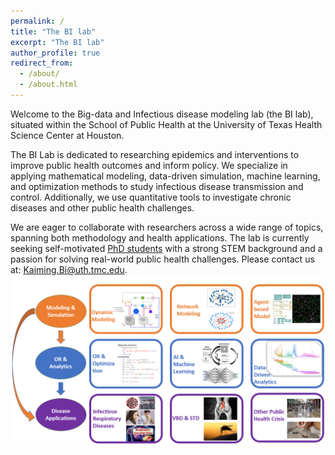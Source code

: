 ```yaml
---
permalink: /
title: "The BI lab"
excerpt: "The BI lab"
author_profile: true
redirect_from: 
  - /about/
  - /about.html
---
```

Welcome to the Big-data and Infectious disease modeling lab (the BI lab), situated within the School of Public Health at the University of Texas Health Science Center at Houston.

The BI Lab is dedicated to researching epidemics and interventions to improve public health outcomes and inform policy. We specialize in applying mathematical modeling, data-driven simulation, machine learning, and optimization methods to study infectious disease transmission and control. Additionally, we use quantitative tools to investigate chronic diseases and other public health challenges.

We are eager to collaborate with researchers across a wide range of topics, spanning both methodology and health applications. The lab is currently seeking self-motivated [PhD students](http://raw.githubusercontent.com/bikaiming93.github.io/master/files/phd_student.pdf?raw=true) with a strong STEM background and a passion for solving real-world public health challenges. Please contact us at: Kaiming.Bi@uth.tmc.edu.
![alt text](https://raw.githubusercontent.com/bikaiming93/bikaiming93.github.io/master/images/research_frame.png?raw=true)

